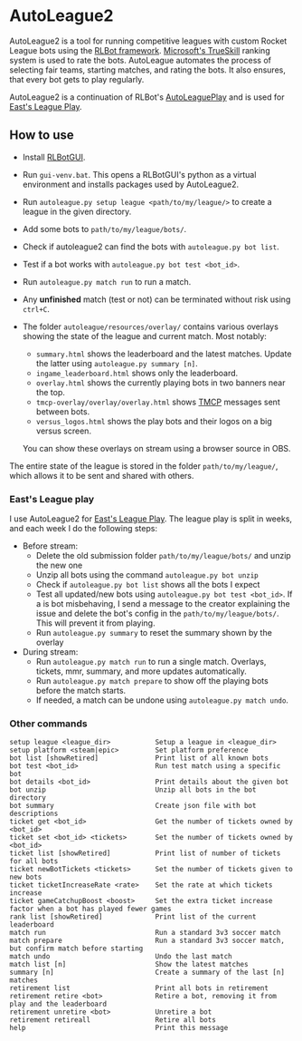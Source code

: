 # AutoLeague2

AutoLeague2 is a tool for running competitive leagues with custom Rocket League bots using the [RLBot framework](http://rlbot.org/).
[Microsoft's TrueSkill](https://www.microsoft.com/en-us/research/project/trueskill-ranking-system/) ranking system is used to rate the bots.
AutoLeague automates the process of selecting fair teams, starting matches, and rating the bots.
It also ensures, that every bot gets to play regularly.

AutoLeague2 is a continuation of RLBot's [AutoLeaguePlay](https://github.com/RLBot/AutoLeaguePlay) and is used for [East's League Play](https://docs.google.com/document/d/1PzZ3UgBp36RO7V6iiXN3AnLioDUAW9jwgHpZXiFuvIg/edit#).  

## How to use

* Install [RLBotGUI](http://rlbot.org/).
* Run `gui-venv.bat`. This opens a RLBotGUI's python as a virtual environment and installs packages used by AutoLeague2.
* Run `autoleague.py setup league <path/to/my/league/>` to create a league in the given directory.
* Add some bots to `path/to/my/league/bots/`.
* Check if autoleague2 can find the bots with `autoleague.py bot list`.
* Test if a bot works with `autoleague.py bot test <bot_id>`.
* Run `autoleague.py match run` to run a match.
* Any **unfinished** match (test or not) can be terminated without risk using `ctrl+C`.
* The folder `autoleague/resources/overlay/` contains various overlays showing the state of the league and current match. Most notably:
  * `summary.html` shows the leaderboard and the latest matches. Update the latter using `autoleague.py summary [n]`.
  * `ingame_leaderboard.html` shows only the leaderboard.
  * `overlay.html` shows the currently playing bots in two banners near the top.
  * `tmcp-overlay/overlay/overlay.html` shows [TMCP](https://github.com/RLBot/RLBot/wiki/Team-Match-Communication-Protocol) messages sent between bots.
  * `versus_logos.html` shows the play bots and their logos on a big versus screen.

  You can show these overlays on stream using a browser source in OBS.

The entire state of the league is stored in the folder `path/to/my/league/`, which allows it to be sent and shared with others.

### East's League play

I use AutoLeague2 for [East's League Play](https://docs.google.com/document/d/1PzZ3UgBp36RO7V6iiXN3AnLioDUAW9jwgHpZXiFuvIg/edit#). The league play is split in weeks, and each week I do the following steps:

* Before stream:
  * Delete the old submission folder `path/to/my/league/bots/` and unzip the new one
  * Unzip all bots using the command `autoleague.py bot unzip`
  * Check if `autoleague.py bot list` shows all the bots I expect
  * Test all updated/new bots using `autoleague.py bot test <bot_id>`. If a is bot misbehaving, I send a message to the creator explaining the issue and delete the bot's config in the `path/to/my/league/bots/`. This will prevent it from playing.
  * Run `autoleague.py summary` to reset the summary shown by the overlay
* During stream:
  * Run `autoleague.py match run` to run a single match. Overlays, tickets, mmr, summary, and more updates automatically.
  * Run `autoleague.py match prepare` to show off the playing bots before the match starts.
  * If needed, a match can be undone using `autoleague.py match undo`.

### Other commands

```
setup league <league_dir>           Setup a league in <league_dir>
setup platform <steam|epic>         Set platform preference
bot list [showRetired]              Print list of all known bots
bot test <bot_id>                   Run test match using a specific bot
bot details <bot_id>                Print details about the given bot
bot unzip                           Unzip all bots in the bot directory
bot summary                         Create json file with bot descriptions
ticket get <bot_id>                 Get the number of tickets owned by <bot_id>
ticket set <bot_id> <tickets>       Set the number of tickets owned by <bot_id>
ticket list [showRetired]           Print list of number of tickets for all bots
ticket newBotTickets <tickets>      Set the number of tickets given to new bots
ticket ticketIncreaseRate <rate>    Set the rate at which tickets increase
ticket gameCatchupBoost <boost>     Set the extra ticket increase factor when a bot has played fewer games
rank list [showRetired]             Print list of the current leaderboard
match run                           Run a standard 3v3 soccer match
match prepare                       Run a standard 3v3 soccer match, but confirm match before starting
match undo                          Undo the last match
match list [n]                      Show the latest matches
summary [n]                         Create a summary of the last [n] matches
retirement list                     Print all bots in retirement
retirement retire <bot>             Retire a bot, removing it from play and the leaderboard
retirement unretire <bot>           Unretire a bot
retirement retireall                Retire all bots
help                                Print this message
```
